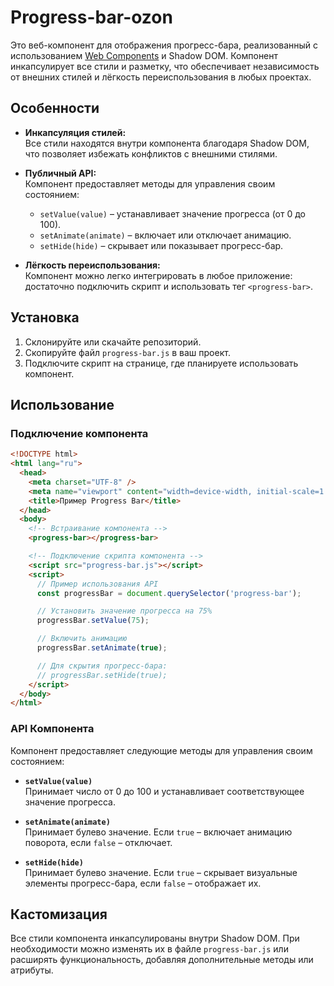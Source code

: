 # Progress-bar-ozon

Это веб-компонент для отображения прогресс-бара, реализованный с использованием [Web Components](https://developer.mozilla.org/ru/docs/Web/Web_Components) и Shadow DOM. Компонент инкапсулирует все стили и разметку, что обеспечивает независимость от внешних стилей и лёгкость переиспользования в любых проектах.

## Особенности

- **Инкапсуляция стилей:**  
  Все стили находятся внутри компонента благодаря Shadow DOM, что позволяет избежать конфликтов с внешними стилями.

- **Публичный API:**  
  Компонент предоставляет методы для управления своим состоянием:
  - `setValue(value)` – устанавливает значение прогресса (от 0 до 100).
  - `setAnimate(animate)` – включает или отключает анимацию.
  - `setHide(hide)` – скрывает или показывает прогресс-бар.

- **Лёгкость переиспользования:**  
  Компонент можно легко интегрировать в любое приложение: достаточно подключить скрипт и использовать тег `<progress-bar>`.

## Установка

1. Склонируйте или скачайте репозиторий.
2. Скопируйте файл `progress-bar.js` в ваш проект.
3. Подключите скрипт на странице, где планируете использовать компонент.

## Использование

### Подключение компонента

```html
<!DOCTYPE html>
<html lang="ru">
  <head>
    <meta charset="UTF-8" />
    <meta name="viewport" content="width=device-width, initial-scale=1.0" />
    <title>Пример Progress Bar</title>
  </head>
  <body>
    <!-- Встраивание компонента -->
    <progress-bar></progress-bar>

    <!-- Подключение скрипта компонента -->
    <script src="progress-bar.js"></script>
    <script>
      // Пример использования API
      const progressBar = document.querySelector('progress-bar');

      // Установить значение прогресса на 75%
      progressBar.setValue(75);

      // Включить анимацию
      progressBar.setAnimate(true);

      // Для скрытия прогресс-бара:
      // progressBar.setHide(true);
    </script>
  </body>
</html>
```

### API Компонента

Компонент предоставляет следующие методы для управления своим состоянием:

- **`setValue(value)`**  
  Принимает число от 0 до 100 и устанавливает соответствующее значение прогресса.

- **`setAnimate(animate)`**  
  Принимает булево значение. Если `true` – включает анимацию поворота, если `false` – отключает.

- **`setHide(hide)`**  
  Принимает булево значение. Если `true` – скрывает визуальные элементы прогресс-бара, если `false` – отображает их.

## Кастомизация

Все стили компонента инкапсулированы внутри Shadow DOM. При необходимости можно изменять их в файле `progress-bar.js` или расширять функциональность, добавляя дополнительные методы или атрибуты.

